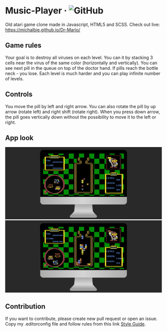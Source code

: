 # Music-Player &middot; ![GitHub](https://img.shields.io/github/license/michalbie/Dr-Mario)

Old atari game clone  made in Javascript, HTML5 and SCSS. Check out live: https://michalbie.github.io/Dr-Mario/


## Game rules
Your goal is to destroy all viruses on each level. You can it by stacking 3 cells near the virus of the same color (horizontally and vertically). You can see next pill in the queue on top of the doctor hand. If pills reach the bottle neck - you lose. Each level is much harder and you can play infinite number of levels.

## Controls
You move the pill by left and right arrow. You can also rotate the pill by up arrow (rotate left) and right shift (rotate right). When you press down arrow, the pill goes vertically down without the possibility to move it to the left or right.

## App look
![Desktop](assets/screenshots/desktop1.PNG "Desktop")
![Desktop](assets/screenshots/desktop2.PNG "Desktop")

## Contribution
If you want to contribute, please create new pull request or open an issue. Copy my .editorconfig file and follow rules from this link [Style Guide](https://github.com/bevacqua/js 
"bavacqua style guide").
